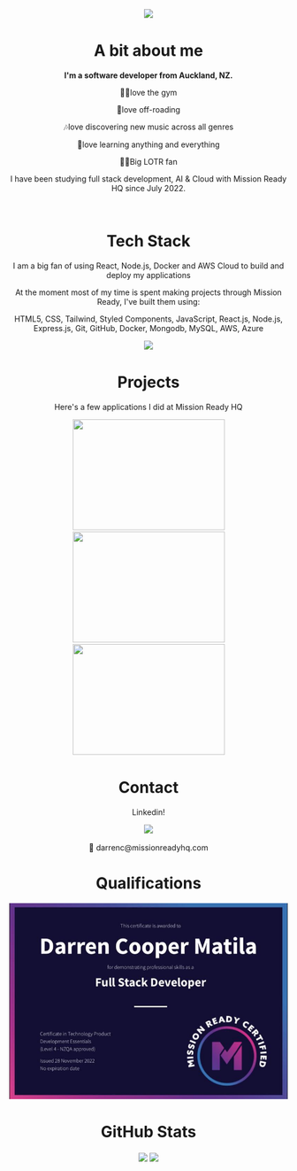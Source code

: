 <div align="center">
  
<img src="https://readme-typing-svg.demolab.com?font=Fira+Code&pause=1000&width=500&lines=👋+Welcome+to+Darren's+GitHub.+Have+Fun!"/>
  
  <div align="center"><h1>A bit about me</h1></div>
  <b> I'm a software developer from Auckland, NZ. </b>
  <br>
    <p>🏋🏻love the gym </p> 
    <p>🚙love off-roading </p>
    <p>🎶love discovering new music across all genres </p> 
    <p>📙love learning anything and everything </p>
    <p>🧙‍♂️Big LOTR fan </p> 
</div>



<p align="center">I have been studying full stack development, AI & Cloud with Mission Ready HQ since July 2022. </p>

<br>

<div align="center"><h1>Tech Stack</h1></div>
<p align="center">I am a big fan of using React, Node.js, Docker and AWS Cloud to build and deploy my applications</p>

<p align="center">At the moment most of my time is spent making projects through Mission Ready, I've built them using: </br> </p>

<div align="center">
    <p>HTML5, CSS, Tailwind, Styled Components, JavaScript, React.js, Node.js, Express.js, Git, GitHub, Docker, Mongodb, MySQL, AWS, Azure</br> </p>
  <a href="https://skillicons.dev">
    <img src="https://skillicons.dev/icons?i=html,css,tailwind,styledcomponents,js,react,nodejs,express,git,github,docker,mongodb,mysql,aws,azure" />
  </a>
</div>

<div align="center"><h1>Projects</h1>
<p align="center">Here's a few applications I did at Mission Ready HQ</p>
<div style='display: "flex"; flex-direction: "row"; gap: "15"; justify-content: "space-between"; width:"100%"; background-color: "#000000" ' align="center">
 <img class="img" src="https://github.com/DarrenCooperM/DarrenCooperM/blob/main/mx_adobe-exp.gif"  height="200"width="275" />
 <img class="img" src="https://github.com/DarrenCooperM/DarrenCooperM/blob/main/gym.gif"  height="200" width="275" />
  <img class="img" src="https://github.com/DarrenCooperM/DarrenCooperM/blob/main/metro-AdobeExpress.gif" height="200" width="275"/>
 </div>
  
<div align="center"><h1>Contact</h1>
  <p>Linkedin!</p>
<a href="https://www.linkedin.com/in/dcoopermatila/">
    <img src="https://skillicons.dev/icons?i=linkedin" />
  </a>
  <p >📧 darrenc@missionreadyhq.com </p>
</div>


 <div align="center"><h1>Qualifications</h1>
 <img class="img" src="https://github.com/DarrenCooperM/DarrenCooperM/blob/main/Darren-Cooper-Matila-Mission-Ready-Level-4-Cert..png" />
</div>
  
  <h1>GitHub Stats</h1>
  <img align="center" src="https://github-readme-stats.vercel.app/api?username=DarrenCooperM&show_icons=true&theme=radical" />
  <img align="center" src="https://github-readme-stats.vercel.app/api/top-langs/?username=DarrenCooperM&layout=compact&theme=radical" />
<!---
DarrenCooperM/DarrenCooperM is a ✨ special ✨ repository because its `README.md` (this file) appears on your GitHub profile.
You can click the Preview link to take a look at your changes.
--->
